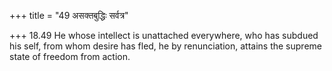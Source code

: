 +++
title = "49 असक्तबुद्धिः सर्वत्र"

+++
18.49 He whose intellect is unattached everywhere, who has subdued his
self, from whom desire has fled, he by renunciation, attains the supreme
state of freedom from action.
